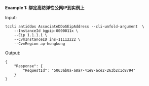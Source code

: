 **Example 1: 绑定高防弹性公网IP到实例上**



Input: 

```
tccli antiddos AssociateDDoSEipAddress --cli-unfold-argument  \
    --InstanceId bgpip-0000011x \
    --Eip 1.1.1.1 \
    --CvmInstanceID ins-11112222 \
    --CvmRegion ap-hongkong
```

Output: 
```
{
    "Response": {
        "RequestId": "5063ab0a-a8a7-41e8-ace2-263b2c1c8794"
    }
}
```

